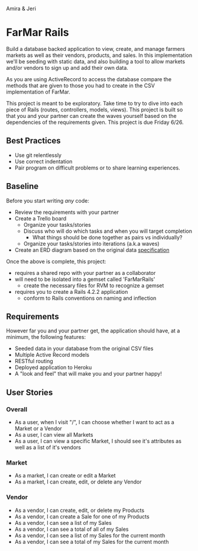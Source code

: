 Amira & Jeri
# FarMar Rails
Build a database backed application to view, create, and manage farmers markets as well as their vendors, products, and sales.
In this implementation we'll be seeding with static data, and also building a tool to allow markets and/or vendors to sign up and add their own data.

As you are using ActiveRecord to access the database compare the methods that are given to those you had to create in the CSV implementation of FarMar.

This project is meant to be exploratory. Take time to try to dive into each piece of Rails (routes, controllers, models, views). This project is built so that you and your partner can create the waves yourself based on the dependencies of the requirements given. This project is due Friday 6/26.

## Best Practices
- Use git relentlessly
- Use correct indentation
- Pair program on difficult problems or to share learning experiences.

## Baseline
Before you start writing _any_ code:

- Review the requirements with your partner
- Create a Trello board
  - Organize your tasks/stories
  - Discuss who will do which tasks and when you will target completion
    - What things should be done together as pairs vs individually?
  - Organize your tasks/stories into iterations (a.k.a waves)
- Create an ERD diagram based on the original data [specification](https://github.com/Ada-Developers-Academy/C3Projects--FarMarFinder)

Once the above is complete, this project:

- requires a shared repo with your partner as a collaborator
- will need to be isolated into a gemset called 'FarMarRails'
  - create the necessary files for RVM to recognize a gemset
- requires you to create a Rails 4.2.2 application
  - conform to Rails conventions on naming and inflection

## Requirements
However far you and your partner get, the application should have, at a minimum, the following features:
- Seeded data in your database from the original CSV files
- Multiple Active Record models
- RESTful routing
- Deployed application to Heroku
- A "look and feel" that will make you and your partner happy!

## User Stories

### Overall
- As a user, when I visit "/", I can choose whether I want to act as a Market or a Vendor
- As a user, I can view all Markets
- As a user, I can view a specific Market, I should see it's attributes as well as a list of it's vendors

### Market
- As a market, I can create or edit a Market
- As a market, I can create, edit, or delete any Vendor

### Vendor
- As a vendor, I can create, edit, or delete my Products
- As a vendor, I can create a Sale for one of my Products
- As a vendor, I can see a list of my Sales
- As a vendor, I can see a total of all of my Sales
- As a vendor, I can see a list of my Sales for the current month
- As a vendor, I can see a total of my Sales for the current month
